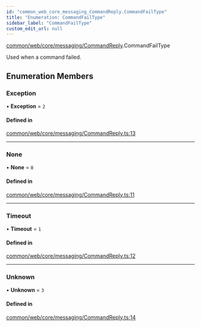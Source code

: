 ```yaml
---
id: "common_web_core_messaging_CommandReply.CommandFailType"
title: "Enumeration: CommandFailType"
sidebar_label: "CommandFailType"
custom_edit_url: null
---
```


[common/web/core/messaging/CommandReply](../modules/common_web_core_messaging_CommandReply.md).CommandFailType

Used when a command failed.

## Enumeration Members

### Exception

• **Exception** = ``2``

#### Defined in

[common/web/core/messaging/CommandReply.ts:13](https://github.com/Soroush9978/rds-ng/blob/3365237/src/common/web/core/messaging/CommandReply.ts#L13)

___

### None

• **None** = ``0``

#### Defined in

[common/web/core/messaging/CommandReply.ts:11](https://github.com/Soroush9978/rds-ng/blob/3365237/src/common/web/core/messaging/CommandReply.ts#L11)

___

### Timeout

• **Timeout** = ``1``

#### Defined in

[common/web/core/messaging/CommandReply.ts:12](https://github.com/Soroush9978/rds-ng/blob/3365237/src/common/web/core/messaging/CommandReply.ts#L12)

___

### Unknown

• **Unknown** = ``3``

#### Defined in

[common/web/core/messaging/CommandReply.ts:14](https://github.com/Soroush9978/rds-ng/blob/3365237/src/common/web/core/messaging/CommandReply.ts#L14)
